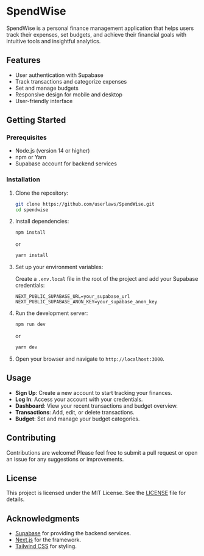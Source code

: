 # SpendWise

SpendWise is a personal finance management application that helps users track their expenses, set budgets, and achieve their financial goals with intuitive tools and insightful analytics.

## Features

- User authentication with Supabase
- Track transactions and categorize expenses
- Set and manage budgets
- Responsive design for mobile and desktop
- User-friendly interface

## Getting Started

### Prerequisites

- Node.js (version 14 or higher)
- npm or Yarn
- Supabase account for backend services

### Installation

1. Clone the repository:

   ```bash
   git clone https://github.com/userlaws/SpendWise.git
   cd spendwise
   ```

2. Install dependencies:

   ```bash
   npm install
   ```

   or

   ```bash
   yarn install
   ```

3. Set up your environment variables:

   Create a `.env.local` file in the root of the project and add your Supabase credentials:

   ```plaintext
   NEXT_PUBLIC_SUPABASE_URL=your_supabase_url
   NEXT_PUBLIC_SUPABASE_ANON_KEY=your_supabase_anon_key
   ```

4. Run the development server:

   ```bash
   npm run dev
   ```

   or

   ```bash
   yarn dev
   ```

5. Open your browser and navigate to `http://localhost:3000`.

## Usage

- **Sign Up**: Create a new account to start tracking your finances.
- **Log In**: Access your account with your credentials.
- **Dashboard**: View your recent transactions and budget overview.
- **Transactions**: Add, edit, or delete transactions.
- **Budget**: Set and manage your budget categories.

## Contributing

Contributions are welcome! Please feel free to submit a pull request or open an issue for any suggestions or improvements.

## License

This project is licensed under the MIT License. See the [LICENSE](LICENSE) file for details.

## Acknowledgments

- [Supabase](https://supabase.io/) for providing the backend services.
- [Next.js](https://nextjs.org/) for the framework.
- [Tailwind CSS](https://tailwindcss.com/) for styling.
